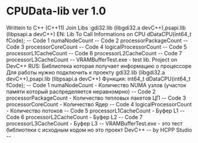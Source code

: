 # CPUData-lib ver 1.0 
Writtein to C++ (C++11) 
Join Libs :gdi32.lib (libgdi32.a devC++),psapi.lib (libpsapi.a devC++)
EN: Lib To Call Informations on CPU
dDataCPU(int64_t fCode);
 -- Code 1 numaNodeCount
 -- Code 2 processorPackageCount
 -- Code 3 processorCoreCount
 -- Code 4 logicalProcessorCount
 -- Code 5 processorL1CacheCount
 -- Code 6 processorL2CacheCount
 -- Code 7 processorL3CacheCount
  -- VRAMBufferTest.exe  - test lib. Project on DevC++ 
 RUS: Библиотека которая получает информацию о процессоре 
 Для работы нужно подключить к проекту gdi32.lib (libgdi32.a devC++),psapi.lib (libpsapi.a devC++)
 Функция:
 int64_t dDataCPU(int64_t fCode);
  -- Code 1 numaNodeCount        - Количество NUMA узлов (участок памяти который распределяется неравномрно)
 -- Code 2 processorPackageCount - Количество тепловых пакетов ЦП
 -- Code 3 processorCoreCount    - Количество Ядер
 -- Code 4 logicalProcessorCount - Количество потоков
 -- Code 5 processorL1CacheCount - Буфер L1
 -- Code 6 processorL2CacheCount - Буфер L2
 -- Code 7 processorL3CacheCount - Буфер L3
 -- VRAMBufferTest.exe  - это тест библиотеки с исходным кодом но это проект DevC++
 -- by HCPP Studio -- 
